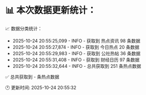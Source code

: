 📊 本次数据更新统计：
==========================

📈 数据分类统计：
- 2025-10-24 20:55:25,099 - INFO - 获取到 热点资讯 98 条数据
- 2025-10-24 20:55:27,874 - INFO - 获取到 今日热点 20 条数据
- 2025-10-24 20:55:29,983 - INFO - 获取到 公社热帖 36 条数据
- 2025-10-24 20:55:31,408 - INFO - 获取到 财经日历 97 条数据
- 2025-10-24 20:55:32,644 - INFO - 总共获取到 251 条热点数据

✅ 总共获取到 - 条热点数据

🕐 更新时间: 2025-10-24 20:55:32
